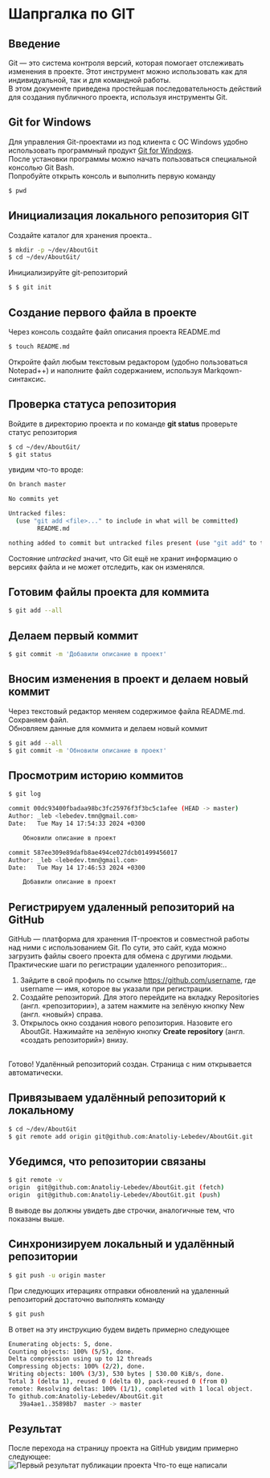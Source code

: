 # Шапргалка по GIT
## Введение
Git — это система контроля версий, которая помогает отслеживать изменения в проекте. Этот инструмент можно использовать как для индивидуальной, так и для командной работы.
<br>
В этом документе приведена простейшая последовательность действий для создания публичного проекта, используя инструменты Git.

## Git for Windows
Для управления Git-проектами из под клиента с ОС Windows удобно использовать программный продукт [Git for Windows](https://git-scm.com/download/win).
<br>
После установки программы можно начать пользоваться специальной консолью Git Bash.
<br>
Попробуйте открыть консоль и выполнить первую команду
<br>
``` Bash
$ pwd
```
## Инициализация локального репозитория GIT
Создайте каталог для хранения проекта..
``` Bash
$ mkdir -p ~/dev/AboutGit
$ cd ~/dev/AboutGit/
```
Инициализируйте git-репозиторий
``` Bash
$ $ git init
```
## Создание первого файла в проекте
Через консоль создайте файл описания проекта README.md
``` Bash
$ touch README.md
```
Откройте файл любым текстовым редактором (удобно пользоваться Notepad++) и наполните файл содержанием, используя Markqown-синтаксис.

## Проверка статуса репозитория
Войдите в директорию проекта и по команде **git status** проверьте статус репозитория
``` Bash
$ cd ~/dev/AboutGit/
$ git status
```

увидим что-то вроде:

``` Bash
On branch master

No commits yet

Untracked files:
  (use "git add <file>..." to include in what will be committed)
        README.md

nothing added to commit but untracked files present (use "git add" to track)
```

Состояние *untracked* значит, что Git ещё не хранит информацию о версиях файла и не может отследить, как он изменялся.

## Готовим файлы проекта для коммита
``` Bash
$ git add --all
```
## Делаем первый коммит
``` Bash
$ git commit -m 'Добавили описание в проект'
```
## Вносим изменения в проект и делаем новый коммит
Через текстовый редактор меняем содержимое файла README.md. Сохраняем файл.
<br>
Обновляем данные для коммита и делаем новый коммит
``` Bash
$ git add --all
$ git commit -m 'Обновили описание в проект'
```
## Просмотрим историю коммитов
``` Bash
$ git log

commit 00dc93400fbadaa98bc3fc25976f3f3bc5c1afee (HEAD -> master)
Author: _leb <lebedev.tmn@gmail.com>
Date:   Tue May 14 17:54:33 2024 +0300

    Обновили описание в проект

commit 587ee309e89dafb8ae494ce027dcb01499456017
Author: _leb <lebedev.tmn@gmail.com>
Date:   Tue May 14 17:46:53 2024 +0300

    Добавили описание в проект
```
## Регистрируем удаленный репозиторий на GitHub
GitHub — платформа для хранения IT-проектов и совместной работы над ними с использованием Git. По сути, это сайт, куда можно загрузить файлы своего проекта для обмена с другими людьми.
<br>
Практические шаги по регистрации удаленного репозитория:..
1. Зайдите в свой профиль по ссылке https://github.com/username, где username — имя, которое вы указали при регистрации.
1. Создайте репозиторий. Для этого перейдите на вкладку Repositories (англ. «репозитории»), а затем нажмите на зелёную кнопку New (англ. «новый») справа.
1. Открылось окно создания нового репозитория. Назовите его AboutGit. Нажимайте на зелёную кнопку **Create repository** (англ. «создать репозиторий») внизу.
<br>
Готово! Удалённый репозиторий создан. Страница с ним открывается автоматически. 
<br>

## Привязываем удалённый репозиторий к локальному
```Bash
$ cd ~/dev/AboutGit
$ git remote add origin git@github.com:Anatoliy-Lebedev/AboutGit.git 
```
## Убедимся, что репозитории связаны
```Bash
$ git remote -v
origin  git@github.com:Anatoliy-Lebedev/AboutGit.git (fetch)
origin  git@github.com:Anatoliy-Lebedev/AboutGit.git (push)
```
В выводе вы должны увидеть две строчки, аналогичные тем, что показаны выше.
## Синхронизируем локальный и удалённый репозитории
```Bash
$ git push -u origin master
```
При следующих итерациях отправки обновлений на удаленный репозиторий достаточно выполнять команду
```Bash
$ git push
```
В ответ на эту инструкцию будем видеть примерно следующее
```Bash
Enumerating objects: 5, done.
Counting objects: 100% (5/5), done.
Delta compression using up to 12 threads
Compressing objects: 100% (2/2), done.
Writing objects: 100% (3/3), 530 bytes | 530.00 KiB/s, done.
Total 3 (delta 1), reused 0 (delta 0), pack-reused 0 (from 0)
remote: Resolving deltas: 100% (1/1), completed with 1 local object.
To github.com:Anatoliy-Lebedev/AboutGit.git
   39a4ae1..35898b7  master -> master

```

## Результат
После перехода на страницу проекта на GitHub увидим примерно следующее:
<br>
<image src="/images/result.PNG" alt="Первый результат публикации проекта">
Что-то еще написали






